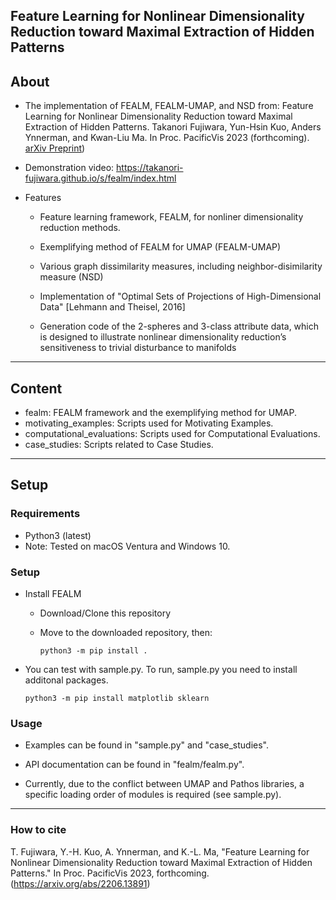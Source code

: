## Feature Learning for Nonlinear Dimensionality Reduction toward Maximal Extraction of Hidden Patterns

About
-----
* The implementation of FEALM, FEALM-UMAP, and NSD from: Feature Learning for Nonlinear Dimensionality Reduction toward Maximal Extraction of Hidden Patterns. Takanori Fujiwara, Yun-Hsin Kuo, Anders Ynnerman, and Kwan-Liu Ma. In Proc. PacificVis 2023 (forthcoming). [arXiv Preprint](https://arxiv.org/abs/2206.13891))

* Demonstration video: https://takanori-fujiwara.github.io/s/fealm/index.html

* Features
  * Feature learning framework, FEALM, for nonliner dimensionality reduction methods. 
  
  * Exemplifying method of FEALM for UMAP (FEALM-UMAP)

  * Various graph dissimilarity measures, including neighbor-disimilarity measure (NSD)

  * Implementation of "Optimal Sets of Projections of High-Dimensional Data" [Lehmann and Theisel, 2016]

  * Generation code of the 2-spheres and 3-class attribute data, which is designed to illustrate nonlinear dimensionality reduction’s sensitiveness to trivial disturbance to manifolds

******

Content
-----
* fealm: FEALM framework and the exemplifying method for UMAP.
* motivating_examples: Scripts used for Motivating Examples.
* computational_evaluations: Scripts used for Computational Evaluations.
* case_studies: Scripts related to Case Studies.

******

Setup
-----

### Requirements
* Python3 (latest)
* Note: Tested on macOS Ventura and Windows 10.

### Setup

* Install FEALM

  * Download/Clone this repository

  * Move to the downloaded repository, then:

    `python3 -m pip install .`

* You can test with sample.py. To run, sample.py you need to install additonal packages.

    `python3 -m pip install matplotlib sklearn`

### Usage
* Examples can be found in "sample.py" and "case_studies".
* API documentation can be found in "fealm/fealm.py".

* Currently, due to the conflict between UMAP and Pathos libraries, a specific loading order of modules is required (see sample.py).

******

### How to cite
T. Fujiwara, Y.-H. Kuo, A. Ynnerman, and K.-L. Ma, "Feature Learning for Nonlinear Dimensionality Reduction toward Maximal Extraction of Hidden Patterns." In Proc. PacificVis 2023, forthcoming.
(https://arxiv.org/abs/2206.13891)
